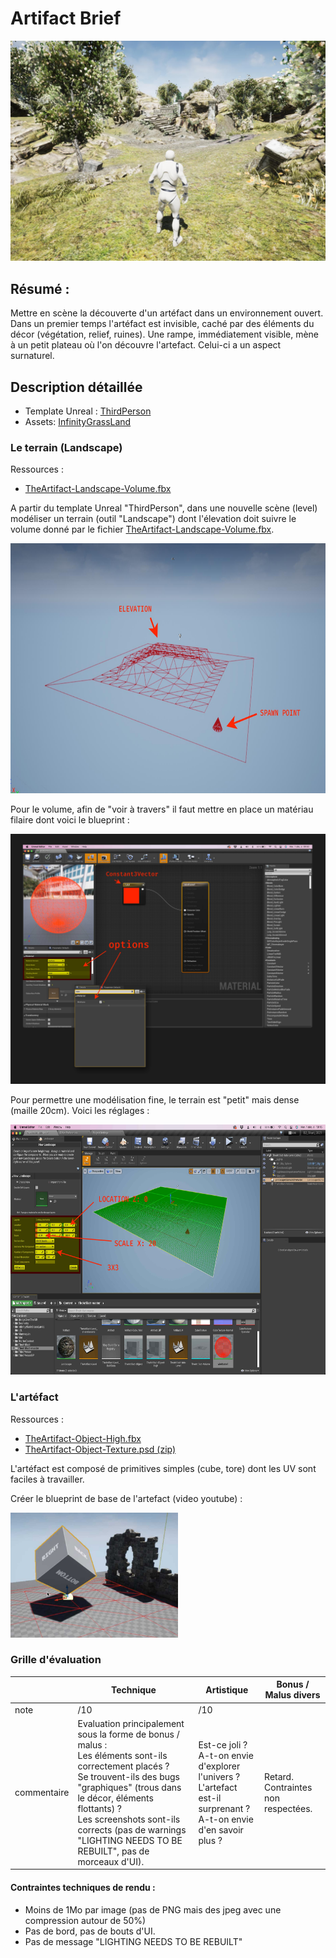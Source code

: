 # Artifact Brief

<img src=works/jniac/artifact/artifact-vue-1.jpg>

## Résumé : 

Mettre en scène la découverte d'un artéfact dans un environnement ouvert. Dans un 
premier temps l'artéfact est invisible, caché par des éléments du décor (végétation,
relief, ruines). Une rampe, immédiatement visible, mène à un petit plateau où l'on
découvre l'artefact. Celui-ci a un aspect surnaturel.

## Description détaillée

- Template Unreal : [ThirdPerson](https://docs.unrealengine.com/4.26/en-US/Resources/Templates/ThirdPerson/)
- Assets: [InfinityGrassLand](https://www.unrealengine.com/marketplace/en-US/product/infinity-blade-plain-lands)

### Le terrain (Landscape)

Ressources :
- [TheArtifact-Landscape-Volume.fbx](assets/TheArtifact-Landscape-Volume.fbx)

A partir du template Unreal "ThirdPerson", dans une nouvelle scène (level) 
modéliser un terrain (outil "Landscape") dont l'élevation doit suivre le volume 
donné par le fichier [TheArtifact-Landscape-Volume.fbx](assets/TheArtifact-Landscape-Volume.fbx).

<img height=400 src=assets/TheArtifact-Landscape-Volume.jpg><br>

Pour le volume, afin de "voir à travers" il faut mettre en place un matériau filaire
dont voici le blueprint :  

<img height=400 src=assets/WireframeMaterial.jpg><br>

Pour permettre une modélisation fine, le terrain est "petit" mais dense (maille 20cm).
Voici les réglages : 

<img height=400 src=assets/TheArtifact-Landscape-Settings.jpg><br>

### L'artéfact

Ressources :
- [TheArtifact-Object-High.fbx](assets/TheArtifact-Object-High.fbx)
- [TheArtifact-Object-Texture.psd (zip)](assets/TheArtifact-Object-Texture.psd.zip)

L'artéfact est composé de primitives simples (cube, tore) dont les UV sont faciles 
à travailler.

Créer le blueprint de base de l'artefact (video youtube) :  

[<img height=200 src="assets/TheArtifact-Artifact-BluePrint-Video.jpg">](https://youtu.be/QURXOL06jcQ)

### Grille d'évaluation

|  | Technique | Artistique | Bonus / Malus divers |
|---|---|---|---|
| note | /10 | /10 |  |
| commentaire | Evaluation principalement sous la forme de bonus / malus : <br>Les éléments sont-ils correctement placés ?<br>Se trouvent-ils des bugs "graphiques" (trous dans le décor, éléments flottants) ?<br>Les screenshots sont-ils corrects (pas de warnings "LIGHTING NEEDS TO BE REBUILT", pas de morceaux d'UI). | Est-ce joli ? <br>A-t-on envie d'explorer l'univers ? <br>L'artefact est-il surprenant ? <br>A-t-on envie d'en savoir plus ? | Retard.<br>Contraintes non respectées. |

#### Contraintes techniques de rendu : 
- Moins de 1Mo par image (pas de PNG mais des jpeg avec une compression autour de 50%)
- Pas de bord, pas de bouts d'UI.
- Pas de message "LIGHTING NEEDS TO BE REBUILT"
